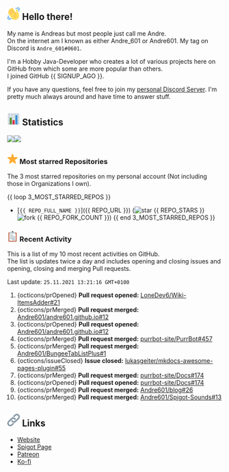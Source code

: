 <!-- Links -->
[purr]: https://purrbot.site
[discord]: https://discord.gg/6dazXp6
[website]: https://andre601.ch
[spigot]: https://www.spigotmc.org/resources/authors/56829/
[patreon]: https://patreon.com/andre_601
[ko-fi]: https://ko-fi.com/andre_601

<!-- SVGs -->
[star]: https://cdn.jsdelivr.net/gh/Readme-Workflows/Readme-Icons@main/icons/octicons/StarredRepository.svg
[fork]: https://cdn.jsdelivr.net/gh/Readme-Workflows/Readme-Icons@main/icons/octicons/ForkedRepository.svg

## <img alt="emoji" src="https://raw.githubusercontent.com/twitter/twemoji/master/assets/svg/1f44b.svg" height="30em"> Hello there!
My name is Andreas but most people just call me Andre.  
On the internet am I known as either Andre_601 or Andre601. My tag on Discord is `Andre_601#0601`.

I'm a Hobby Java-Developer who creates a lot of various projects here on GitHub from which some are more popular than others.  
I joined GitHub {{ SIGNUP_AGO }}.

If you have any questions, feel free to join my [personal Discord Server][discord]. I'm pretty much always around and have time to answer stuff.

## <img alt="emoji" src="https://raw.githubusercontent.com/twitter/twemoji/master/assets/svg/1f4ca.svg" height="30em"> Statistics
<img height="195px" src="https://github-readme-stats.vercel.app/api?username=Andre601&show_icons=true&hide_rank=true&title_color=3498db&bg_color=ffffff00&text_color=718096&disable_animations=true"><img height="195px" src="https://github-readme-stats.vercel.app/api/top-langs?username=Andre601&layout=compact&title_color=3498db&bg_color=ffffff00&text_color=718096">

### <img alt="emoji" src="https://raw.githubusercontent.com/twitter/twemoji/master/assets/svg/2b50.svg" height="25em"> Most starred Repositories
The 3 most starred repositories on my personal account (Not including those in Organizations I own).

{{ loop 3_MOST_STARRED_REPOS }}
- [`{{ REPO_FULL_NAME }}`]({{ REPO_URL }}) (![star] {{ REPO_STARS }} ![fork] {{ REPO_FORK_COUNT }})
{{ end 3_MOST_STARRED_REPOS }}

### <img alt="emoji" src="https://raw.githubusercontent.com/twitter/twemoji/master/assets/svg/1f4cb.svg" height="25em"> Recent Activity
This is a list of my 10 most recent activities on GitHub.  
The list is updates twice a day and includes opening and closing issues and opening, closing and merging Pull requests.

<!--RECENT_ACTIVITY:last_update-->
Last update: `25.11.2021 13:21:16 GMT+0100`
<!--RECENT_ACTIVITY:last_update_end-->
<!--RECENT_ACTIVITY:start-->
1. {octicons/prOpened} **Pull request opened:** [LoneDev6/Wiki-ItemsAdder#21](https://github.com/LoneDev6/Wiki-ItemsAdder/pull/21)
2. {octicons/prMerged} **Pull request merged:** [Andre601/andre601.github.io#12](https://github.com/Andre601/andre601.github.io/pull/12)
3. {octicons/prOpened} **Pull request opened:** [Andre601/andre601.github.io#12](https://github.com/Andre601/andre601.github.io/pull/12)
4. {octicons/prMerged} **Pull request merged:** [purrbot-site/PurrBot#457](https://github.com/purrbot-site/PurrBot/pull/457)
5. {octicons/prMerged} **Pull request merged:** [Andre601/BungeeTabListPlus#1](https://github.com/Andre601/BungeeTabListPlus/pull/1)
6. {octicons/issueClosed} **Issue closed:** [lukasgeiter/mkdocs-awesome-pages-plugin#55](https://github.com/lukasgeiter/mkdocs-awesome-pages-plugin/issues/55)
7. {octicons/prMerged} **Pull request merged:** [purrbot-site/Docs#174](https://github.com/purrbot-site/Docs/pull/174)
8. {octicons/prOpened} **Pull request opened:** [purrbot-site/Docs#174](https://github.com/purrbot-site/Docs/pull/174)
9. {octicons/prMerged} **Pull request merged:** [Andre601/blog#26](https://github.com/Andre601/blog/pull/26)
10. {octicons/prMerged} **Pull request merged:** [Andre601/Spigot-Sounds#13](https://github.com/Andre601/Spigot-Sounds/pull/13)
<!--RECENT_ACTIVITY:end-->

## <img alt="emoji" src="https://raw.githubusercontent.com/twitter/twemoji/master/assets/svg/1f517.svg" height="30em"> Links
- [Website]
- [Spigot Page][spigot]
- [Patreon]
- [Ko-fi]
